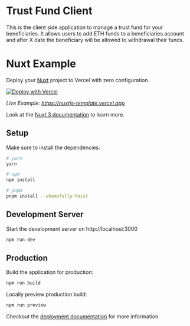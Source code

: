 # Trust Fund Client

This is the client side application to manage a trust fund for your beneficiaries. It allows users to add ETH funds to a beneficiaries account and after X date the beneficiary will be allowed to withdrawal their funds.


# Nuxt Example

Deploy your [Nuxt](https://nuxt.com) project to Vercel with zero configuration.

[![Deploy with Vercel](https://vercel.com/button)](https://vercel.com/new/clone?repository-url=https://github.com/vercel/vercel/tree/main/examples/nuxtjs&template=nuxtjs)

_Live Example: https://nuxtjs-template.vercel.app_

Look at the [Nuxt 3 documentation](https://v3.nuxtjs.org) to learn more.

## Setup

Make sure to install the dependencies:

```bash
# yarn
yarn

# npm
npm install

# pnpm
pnpm install --shamefully-hoist
```

## Development Server

Start the development server on http://localhost:3000

```bash
npm run dev
```

## Production

Build the application for production:

```bash
npm run build
```

Locally preview production build:

```bash
npm run preview
```

Checkout the [deployment documentation](https://v3.nuxtjs.org/guide/deploy/presets) for more information.
